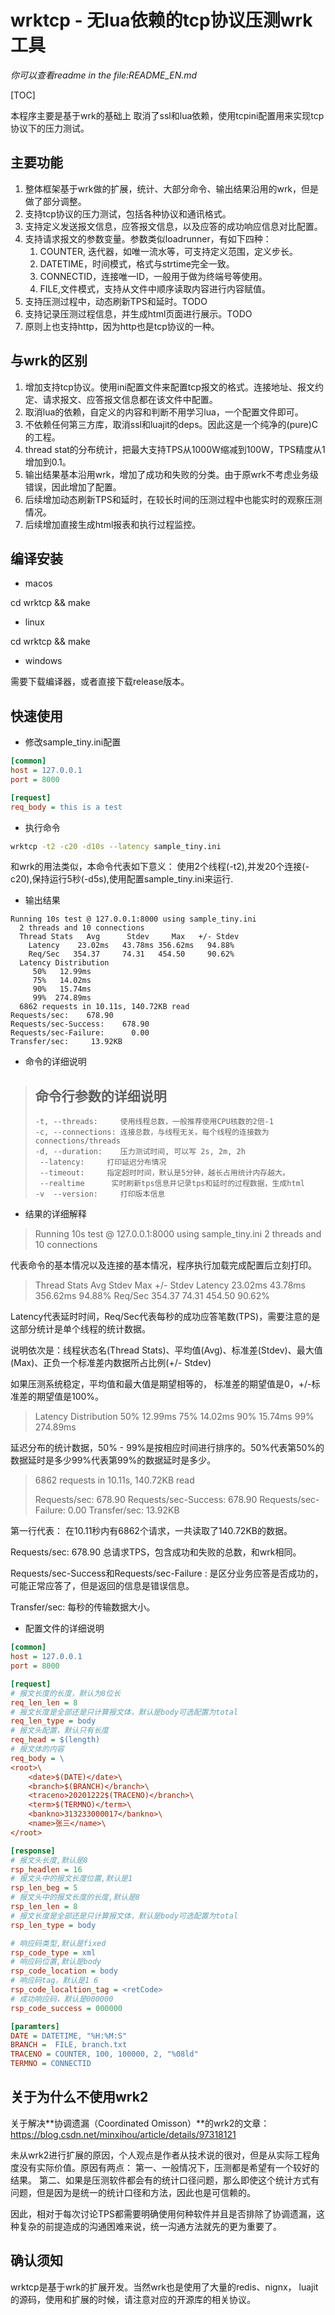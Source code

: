 # wrktcp - 无lua依赖的tcp协议压测wrk工具

*你可以查看readme in the file:README_EN.md*

[TOC]

本程序主要是基于wrk的基础上 取消了ssl和lua依赖，使用tcpini配置用来实现tcp协议下的压力测试。

## 主要功能

1. 整体框架基于wrk做的扩展，统计、大部分命令、输出结果沿用的wrk，但是做了部分调整。
2. 支持tcp协议的压力测试，包括各种协议和通讯格式。
3. 支持定义发送报文信息，应答报文信息，以及应答的成功响应信息对比配置。
4. 支持请求报文的参数变量。参数类似loadrunner，有如下四种：
   1. COUNTER, 迭代器，如唯一流水等，可支持定义范围，定义步长。
   2. DATETIME，时间模式，格式与strtime完全一致。
   3. CONNECTID，连接唯一ID，一般用于做为终端号等使用。
   4. FILE,文件模式，支持从文件中顺序读取内容进行内容赋值。
5. 支持压测过程中，动态刷新TPS和延时。TODO
6. 支持记录压测过程信息，并生成html页面进行展示。TODO
7. 原则上也支持http，因为http也是tcp协议的一种。



## 与wrk的区别

1. 增加支持tcp协议。使用ini配置文件来配置tcp报文的格式。连接地址、报文约定、请求报文、应答报文信息都在该文件中配置。
2. 取消lua的依赖，自定义的内容和判断不用学习lua，一个配置文件即可。
3. 不依赖任何第三方库，取消ssl和luajit的deps。因此这是一个纯净的(pure)C的工程。
4. thread stat的分布统计，把最大支持TPS从1000W缩减到100W，TPS精度从1增加到0.1。
5. 输出结果基本沿用wrk，增加了成功和失败的分类。由于原wrk不考虑业务级错误，因此增加了配置。
6. 后续增加动态刷新TPS和延时，在较长时间的压测过程中也能实时的观察压测情况。
7. 后续增加直接生成html报表和执行过程监控。



## 编译安装

- macos

cd wrktcp && make

- linux

cd wrktcp && make

- windows

需要下载编译器，或者直接下载release版本。



## 快速使用

- 修改sample_tiny.ini配置

```ini
[common]
host = 127.0.0.1
port = 8000

[request]
req_body = this is a test
```

- 执行命令

```sh
wrktcp -t2 -c20 -d10s --latency sample_tiny.ini
```

和wrk的用法类似，本命令代表如下意义：
使用2个线程(-t2),并发20个连接(-c20),保持运行5秒(-d5s),使用配置sample_tiny.ini来运行.


- 输出结果

```
Running 10s test @ 127.0.0.1:8000 using sample_tiny.ini
  2 threads and 10 connections
  Thread Stats   Avg      Stdev     Max   +/- Stdev
    Latency    23.02ms   43.78ms 356.62ms   94.88%
    Req/Sec   354.37     74.31   454.50     90.62%
  Latency Distribution
     50%   12.99ms
     75%   14.02ms
     90%   15.74ms
     99%  274.89ms
  6862 requests in 10.11s, 140.72KB read
Requests/sec:    678.90
Requests/sec-Success:    678.90
Requests/sec-Failure:      0.00
Transfer/sec:     13.92KB
```


- 命令的详细说明

> ## 命令行参数的详细说明
>
> ```
> -t, --threads:     使用线程总数，一般推荐使用CPU核数的2倍-1
> -c, --connections: 连接总数，与线程无关。每个线程的连接数为connections/threads
> -d, --duration:    压力测试时间, 可以写 2s, 2m, 2h
>  --latency:     打印延迟分布情况
>  --timeout:     指定超时时间，默认是5分钟，越长占用统计内存越大。
>  --realtime	   实时刷新tps信息并记录tps和延时的过程数据，生成html
> -v  --version:     打印版本信息
> ```

- 结果的详细解释

> Running 10s test @ 127.0.0.1:8000 using sample_tiny.ini
> 2 threads and 10 connections

代表命令的基本情况以及连接的基本情况，程序执行加载完成配置后立刻打印。



>   Thread Stats   Avg      Stdev     Max   +/- Stdev
>    Latency    23.02ms   43.78ms 356.62ms   94.88%
>    Req/Sec   354.37     74.31   454.50     90.62%

Latency代表延时时间，Req/Sec代表每秒的成功应答笔数(TPS)，需要注意的是这部分统计是单个线程的统计数据。

说明依次是：线程状态名(Thread Stats)、平均值(Avg)、标准差(Stdev)、最大值(Max)、正负一个标准差内数据所占比例(+/- Stdev)

如果压测系统稳定，平均值和最大值是期望相等的， 标准差的期望值是0，+/-标准差的期望值是100%。



>   Latency Distribution
>     50%   12.99ms
>     75%   14.02ms
>     90%   15.74ms
>     99%  274.89ms

延迟分布的统计数据，50% - 99%是按相应时间进行排序的。50%代表第50%的数据延时是多少99%代表第99%的数据延时是多少。



>   6862 requests in 10.11s, 140.72KB read
>
>   Requests/sec:    678.90
>   Requests/sec-Success:    678.90
>   Requests/sec-Failure:      0.00
>   Transfer/sec:     13.92KB

第一行代表： 在10.11秒内有6862个请求，一共读取了140.72KB的数据。

Requests/sec:    678.90 总请求TPS，包含成功和失败的总数，和wrk相同。

Requests/sec-Success和Requests/sec-Failure :  是区分业务应答是否成功的，可能正常应答了，但是返回的信息是错误信息。

Transfer/sec: 每秒的传输数据大小。

- 配置文件的详细说明

```ini
[common]
host = 127.0.0.1
port = 8000

[request]
# 报文长度的长度，默认为8位长
req_len_len = 8
# 报文长度是全部还是只计算报文体，默认是body可选配置为total
req_len_type = body
# 报文头配置，默认只有长度
req_head = $(length)
# 报文体的内容
req_body = \
<root>\
	<date>$(DATE)</date>\
	<branch>$(BRANCH)</branch>\
	<traceno>20201222$(TRACENO)</branch>\
	<term>$(TERMNO)</term>\
	<bankno>313233000017</bankno>\
	<name>张三</name>\
</root>

[response]
# 报文头长度,默认是8
rsp_headlen = 16
# 报文头中的报文长度位置,默认是1
rsp_len_beg = 5
# 报文头中的报文长度的长度,默认是8
rsp_len_len = 8
# 报文长度是全部还是只计算报文体，默认是body可选配置为total
rsp_len_type = body

# 响应码类型,默认是fixed
rsp_code_type = xml
# 响应码位置,默认是body
rsp_code_location = body
# 响应码tag，默认是1 6
rsp_code_localtion_tag = <retCode>
# 成功响应码，默认是000000
rsp_code_success = 000000

[paramters]
DATE = DATETIME, "%H:%M:S"
BRANCH =  FILE, branch.txt
TRACENO = COUNTER, 100, 100000, 2, "%08ld"
TERMNO = CONNECTID
```



## 关于为什么不使用wrk2

关于解决**协调遗漏（Coordinated Omisson）**的wrk2的文章：https://blog.csdn.net/minxihou/article/details/97318121

未从wrk2进行扩展的原因，个人观点是作者从技术说的很对，但是从实际工程角度没有实际价值。原因有两点：
第一、一般情况下，压测都是希望有一个较好的结果。
第二、如果是压测软件都会有的统计口径问题，那么即使这个统计方式有问题，但是因为是统一的统计口径和方法，因此也是可信赖的。

因此，相对于每次讨论TPS都需要明确使用何种软件并且是否排除了协调遗漏，这种复杂的前提造成的沟通困难来说，统一沟通方法就先的更为重要了。



## 确认须知

wrktcp是基于wrk的扩展开发。当然wrk也是使用了大量的redis、nignx， luajit的源码，使用和扩展的时候，请注意对应的开源库的相关协议。

